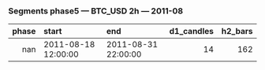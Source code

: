### Segments phase5 — BTC_USD 2h — 2011-08

|   phase | start               | end                 |   d1_candles |   h2_bars |
|--------:|:--------------------|:--------------------|-------------:|----------:|
|     nan | 2011-08-18 12:00:00 | 2011-08-31 22:00:00 |           14 |       162 |
